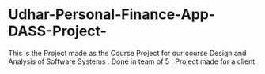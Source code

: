 # Udhar-Personal-Finance-App-DASS-Project-
This is the Project made as the Course Project for our course Design and Analysis of Software Systems . Done in team of 5 . Project made for a client.
